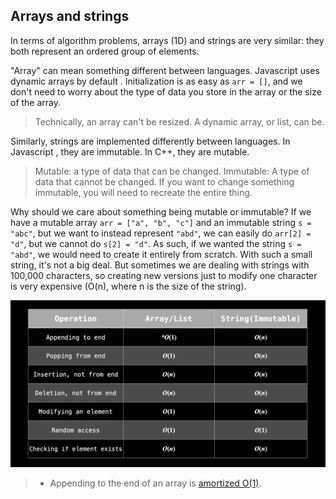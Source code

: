 ##   Arrays and strings

In terms of algorithm problems, arrays (1D) and strings are very  similar: they both represent an ordered group of elements.

"Array" can mean something different between languages. Javascript uses  dynamic arrays by default . Initialization is as easy as `arr = []`, and we don't  need to worry about the type of data you store in the array or the size  of the array. 

> Technically, an array can't be resized. A dynamic array, or list, can be.

Similarly, strings are implemented differently between languages. In  Javascript , they are immutable. In C++, they are mutable.

> Mutable: a type of data that can be changed. Immutable: A type of  data that cannot be changed. If you want to change something immutable,  you will need to recreate the entire thing.

Why should we care about something being mutable or immutable? If we have a mutable array `arr = ["a", "b", "c"]` and an immutable string `s = "abc"`, but we want to instead represent `"abd"`, we can easily do `arr[2] = "d"`, but we cannot do `s[2] = "d"`. As such, if we wanted the string `s = "abd"`, we would need to create it entirely from scratch. With such a small  string, it's not a big deal. But sometimes we are dealing with strings  with 100,000 characters, so creating new versions just to modify one  character is very expensive (O(n), where n is the size of the string).

![time-complexity-arrays-strings](../assets/time-complexity-arrays-strings.png)

> - Appending to the end of an array is [amortized O(1)](https://stackoverflow.com/questions/33044883/why-is-the-time-complexity-of-pythons-list-append-method-o1).